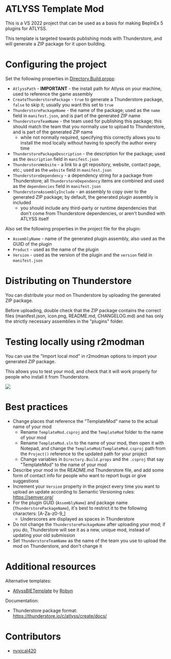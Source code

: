 # ATLYSS Template Mod

This is a VS 2022 project that can be used as a basis for making BepInEx 5 plugins for ATLYSS.

This template is targeted towards publishing mods with Thunderstore, and will generate a ZIP package for it upon building.

# Configuring the project

Set the following properties in [Directory.Build.props](./Directory.Build.props):
- `AtlyssPath` - **IMPORTANT** - the install path for Atlyss on your machine, used to reference the game assembly
- `CreateThunderstorePackage` - `true` to generate a Thunderstore package, `false` to skip it; usually you want this set to `true`
- `ThunderstorePackageName` - the name of the package; used as the `name` field in `manifest.json`, and is part of the generated ZIP name
- `ThunderstoreTeamName` - the team used for publishing this package; this should match the team that you normally use to upload to Thunderstore, and is part of the generated ZIP name
  - while not normally required, specifying this correctly allows you to install the mod locally without having to specify the author every time
- `ThunderstorePackageDescription` - the description for the package; used as the `description` field in `manifest.json`
- `ThunderstoreWebsite` - a link to a git repository, website, contact page, etc.; used as the `website` field in `manifest.json`
- `ThunderstoreDependency` - a dependency string for a package from Thunderstore; all `ThunderstoreDependency` items are combined and used as the `dependencies` field in `manifest.json`
- `ThunderstoreAssemblyInclude` - an assembly to copy over to the generated ZIP package; by default, the generated plugin assembly is included
  - you should include any third-party or runtime dependencies that don't come from Thunderstore dependencies, or aren't bundled with ATLYSS itself 

Also set the following properties in the project file for the plugin:
- `AssemblyName` - name of the generated plugin assembly, also used as the GUID of the plugin
- `Product` - used as the name of the plugin
- `Version` - used as the version of the plugin and the `version` field in `manifest.json`

# Distributing on Thunderstore

You can distribute your mod on Thunderstore by uploading the generated ZIP package.

Before uploading, double check that the ZIP package contains the correct files (manifest.json, icon.png, README.md, CHANGELOG.md) and has only the strictly necessary assemblies in the "plugins" folder.

# Testing locally using r2modman

You can use the "Import local mod" in r2modman options to import your generated ZIP package.

This allows you to test your mod, and check that it will work properly for people who install it from Thunderstore.

![](https://i.imgur.com/qAsRVyA.png)

# Best practices

- Change places that reference the "TemplateMod" name to the actual name of your mod
  - Rename `TemplateMod.csproj` and the `TemplateMod` folder to the name of your mod
  - Rename `TemplateMod.sln` to the name of your mod, then open it with Notepad, and change the `TemplateMod/TemplateMod.csproj` path from the `Project()` reference to the updated path for your project
  - Change variables in `Directory.Build.props` and the `.csproj` that say "TemplateMod" to the name of your mod
- Describe your mod in the README.md Thunderstore file, and add some form of contact info for people who want to report bugs or give suggestions
- Increment your `Version` property in the project every time you want to upload an update according to Semantic Versioning rules: https://semver.org/
- For the plugin GUID (`AssemblyName`) and package name (`ThunderstorePackageName`), it's best to restrict it to the following characters: [A-Za-z0-9_]
  - Underscores are displayed as spaces in Thunderstore
- Do not change the `ThunderstorePackageName` after uploading your mod; if you do, Thunderstore will see it as a new, unique mod, instead of updating your old submission
- Set `ThunderstoreTeamName` as the name of the team you use to upload the mod on Thunderstore, and don't change it

# Additional resources

Alternative templates:
- [AtlyssBIETemplate](https://github.com/RobynLlama/AtlyssBIETemplate/tree/main) by [Robyn](https://github.com/RobynLlama)

Documentation:
- Thunderstore package format: https://thunderstore.io/c/atlyss/create/docs/

# Contributors

- [nyxical420](https://github.com/nyxical420)